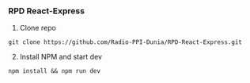 ### RPD React-Express

1. Clone repo
````
git clone https://github.com/Radio-PPI-Dunia/RPD-React-Express.git
````

2. Install NPM and start dev

````
npm install && npm run dev
````